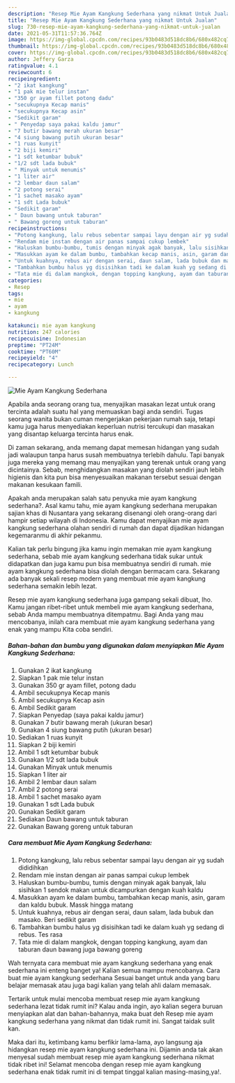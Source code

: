 ```yaml
---
description: "Resep Mie Ayam Kangkung Sederhana yang nikmat Untuk Jualan"
title: "Resep Mie Ayam Kangkung Sederhana yang nikmat Untuk Jualan"
slug: 730-resep-mie-ayam-kangkung-sederhana-yang-nikmat-untuk-jualan
date: 2021-05-31T11:57:36.764Z
image: https://img-global.cpcdn.com/recipes/93b0483d518dc8b6/680x482cq70/mie-ayam-kangkung-sederhana-foto-resep-utama.jpg
thumbnail: https://img-global.cpcdn.com/recipes/93b0483d518dc8b6/680x482cq70/mie-ayam-kangkung-sederhana-foto-resep-utama.jpg
cover: https://img-global.cpcdn.com/recipes/93b0483d518dc8b6/680x482cq70/mie-ayam-kangkung-sederhana-foto-resep-utama.jpg
author: Jeffery Garza
ratingvalue: 4.1
reviewcount: 6
recipeingredient:
- "2 ikat kangkung"
- "1 pak mie telur instan"
- "350 gr ayam fillet potong dadu"
- "secukupnya Kecap manis"
- "secukupnya Kecap asin"
- "Sedikit garam"
- " Penyedap saya pakai kaldu jamur"
- "7 butir bawang merah ukuran besar"
- "4 siung bawang putih ukuran besar"
- "1 ruas kunyit"
- "2 biji kemiri"
- "1 sdt ketumbar bubuk"
- "1/2 sdt lada bubuk"
- " Minyak untuk menumis"
- "1 liter air"
- "2 lembar daun salam"
- "2 potong serai"
- "1 sachet masako ayam"
- "1 sdt Lada bubuk"
- "Sedikit garam"
- " Daun bawang untuk taburan"
- " Bawang goreng untuk taburan"
recipeinstructions:
- "Potong kangkung, lalu rebus sebentar sampai layu dengan air yg sudah dididihkan"
- "Rendam mie instan dengan air panas sampai cukup lembek"
- "Haluskan bumbu-bumbu, tumis dengan minyak agak banyak, lalu sisihkan 1 sendok makan untuk dicampurkan dengan kuah kaldu"
- "Masukkan ayam ke dalam bumbu, tambahkan kecap manis, asin, garam dan kaldu bubuk. Massk hingga matang"
- "Untuk kuahnya, rebus air dengan serai, daun salam, lada bubuk dan masako. Beri sedikit garam"
- "Tambahkan bumbu halus yg disisihkan tadi ke dalam kuah yg sedang di rebus. Tes rasa"
- "Tata mie di dalam mangkok, dengan topping kangkung, ayam dan taburan daun bawang juga bawang goreng"
categories:
- Resep
tags:
- mie
- ayam
- kangkung

katakunci: mie ayam kangkung 
nutrition: 247 calories
recipecuisine: Indonesian
preptime: "PT24M"
cooktime: "PT60M"
recipeyield: "4"
recipecategory: Lunch

---
```



![Mie Ayam Kangkung Sederhana](https://img-global.cpcdn.com/recipes/93b0483d518dc8b6/680x482cq70/mie-ayam-kangkung-sederhana-foto-resep-utama.jpg)

Apabila anda seorang orang tua, menyajikan masakan lezat untuk orang tercinta adalah suatu hal yang memuaskan bagi anda sendiri. Tugas seorang  wanita bukan cuman mengerjakan pekerjaan rumah saja, tetapi kamu juga harus menyediakan keperluan nutrisi tercukupi dan masakan yang disantap keluarga tercinta harus enak.

Di zaman  sekarang, anda memang dapat memesan hidangan yang sudah jadi walaupun tanpa harus susah membuatnya terlebih dahulu. Tapi banyak juga mereka yang memang mau menyajikan yang terenak untuk orang yang dicintainya. Sebab, menghidangkan masakan yang diolah sendiri jauh lebih higienis dan kita pun bisa menyesuaikan makanan tersebut sesuai dengan makanan kesukaan famili. 



Apakah anda merupakan salah satu penyuka mie ayam kangkung sederhana?. Asal kamu tahu, mie ayam kangkung sederhana merupakan sajian khas di Nusantara yang sekarang disenangi oleh orang-orang dari hampir setiap wilayah di Indonesia. Kamu dapat menyajikan mie ayam kangkung sederhana olahan sendiri di rumah dan dapat dijadikan hidangan kegemaranmu di akhir pekanmu.

Kalian tak perlu bingung jika kamu ingin memakan mie ayam kangkung sederhana, sebab mie ayam kangkung sederhana tidak sukar untuk didapatkan dan juga kamu pun bisa membuatnya sendiri di rumah. mie ayam kangkung sederhana bisa diolah dengan bermacam cara. Sekarang ada banyak sekali resep modern yang membuat mie ayam kangkung sederhana semakin lebih lezat.

Resep mie ayam kangkung sederhana juga gampang sekali dibuat, lho. Kamu jangan ribet-ribet untuk membeli mie ayam kangkung sederhana, sebab Anda mampu membuatnya ditempatmu. Bagi Anda yang mau mencobanya, inilah cara membuat mie ayam kangkung sederhana yang enak yang mampu Kita coba sendiri.

<!--inarticleads1-->

##### Bahan-bahan dan bumbu yang digunakan dalam menyiapkan Mie Ayam Kangkung Sederhana:

1. Gunakan 2 ikat kangkung
1. Siapkan 1 pak mie telur instan
1. Gunakan 350 gr ayam fillet, potong dadu
1. Ambil secukupnya Kecap manis
1. Ambil secukupnya Kecap asin
1. Ambil Sedikit garam
1. Siapkan  Penyedap (saya pakai kaldu jamur)
1. Gunakan 7 butir bawang merah (ukuran besar)
1. Gunakan 4 siung bawang putih (ukuran besar)
1. Sediakan 1 ruas kunyit
1. Siapkan 2 biji kemiri
1. Ambil 1 sdt ketumbar bubuk
1. Gunakan 1/2 sdt lada bubuk
1. Gunakan  Minyak untuk menumis
1. Siapkan 1 liter air
1. Ambil 2 lembar daun salam
1. Ambil 2 potong serai
1. Ambil 1 sachet masako ayam
1. Gunakan 1 sdt Lada bubuk
1. Gunakan Sedikit garam
1. Sediakan  Daun bawang untuk taburan
1. Gunakan  Bawang goreng untuk taburan




<!--inarticleads2-->

##### Cara membuat Mie Ayam Kangkung Sederhana:

1. Potong kangkung, lalu rebus sebentar sampai layu dengan air yg sudah dididihkan
1. Rendam mie instan dengan air panas sampai cukup lembek
1. Haluskan bumbu-bumbu, tumis dengan minyak agak banyak, lalu sisihkan 1 sendok makan untuk dicampurkan dengan kuah kaldu
1. Masukkan ayam ke dalam bumbu, tambahkan kecap manis, asin, garam dan kaldu bubuk. Massk hingga matang
1. Untuk kuahnya, rebus air dengan serai, daun salam, lada bubuk dan masako. Beri sedikit garam
1. Tambahkan bumbu halus yg disisihkan tadi ke dalam kuah yg sedang di rebus. Tes rasa
1. Tata mie di dalam mangkok, dengan topping kangkung, ayam dan taburan daun bawang juga bawang goreng




Wah ternyata cara membuat mie ayam kangkung sederhana yang enak sederhana ini enteng banget ya! Kalian semua mampu mencobanya. Cara buat mie ayam kangkung sederhana Sesuai banget untuk anda yang baru belajar memasak atau juga bagi kalian yang telah ahli dalam memasak.

Tertarik untuk mulai mencoba membuat resep mie ayam kangkung sederhana lezat tidak rumit ini? Kalau anda ingin, ayo kalian segera buruan menyiapkan alat dan bahan-bahannya, maka buat deh Resep mie ayam kangkung sederhana yang nikmat dan tidak rumit ini. Sangat taidak sulit kan. 

Maka dari itu, ketimbang kamu berfikir lama-lama, ayo langsung aja hidangkan resep mie ayam kangkung sederhana ini. Dijamin anda tak akan menyesal sudah membuat resep mie ayam kangkung sederhana nikmat tidak ribet ini! Selamat mencoba dengan resep mie ayam kangkung sederhana enak tidak rumit ini di tempat tinggal kalian masing-masing,ya!.

